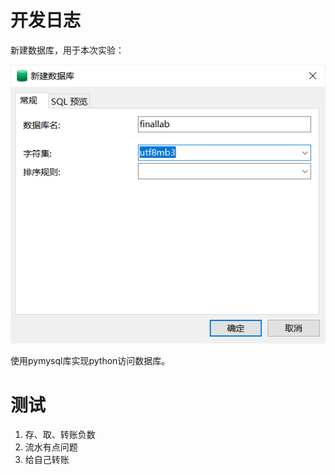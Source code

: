 
# 开发日志

新建数据库，用于本次实验：

![](imgs/2023-12-20-20-11-20.png)

使用pymysql库实现python访问数据库。

# 测试

1. 存、取、转账负数
2. 流水有点问题
3. 给自己转账